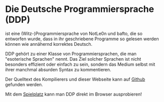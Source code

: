 # Die Deutsche Programmiersprache (DDP)

ist eine (Witz-)Programmiersprache von NotLe0n und bafto, die so entworfen wurde, dass in ihr geschriebene Programme so gelesen werden können wie annähernd korrektes Deutsch.

DDP gehört zu einer Klasse von Programmiersprachen, die man "esoterische Sprachen" nennt. Das Ziel solcher Sprachen ist nicht besonders effizient oder einfach zu sein, sondern das Medium selbst mit ihrer manchmal absurden Syntax zu kommentieren.

Der Quelltext des Kompilierers und dieser Webseite kann auf [Github](https://github.com/DDP-Projekt) gefunden werden.

Mit dem [Spielplatz](https://ddp.le0n.dev/Spielplatz) kann man DDP direkt im Browser ausprobieren!